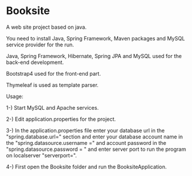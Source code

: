 # Booksite

A web site project based on java.

You need to install Java, Spring Framework, Maven packages and MySQL service provider for the run.

Java, Spring Framework, Hibernate, Spring JPA and MySQL used for the back-end development.

Bootstrap4 used for the front-end part.

Thymeleaf is used as template parser.



Usage:

1-) Start MySQL and Apache services.

2-) Edit application.properties for the project.

3-) In the application.properties file enter your database url in the "spring.database.url=" section and enter your database account name in the "spring.datasource.username =" and account  password in the "spring.datasource.password = " and enter server port to run the program on localserver "serverport=".

4-) First open the Booksite folder and run the BooksiteApplication.
